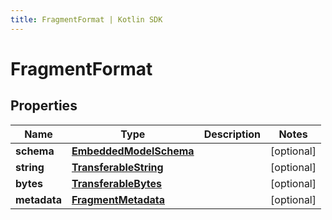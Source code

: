 ```yaml
---
title: FragmentFormat | Kotlin SDK
---
```



# FragmentFormat

## Properties
Name | Type | Description | Notes
------------ | ------------- | ------------- | -------------
**schema** | [**EmbeddedModelSchema**](EmbeddedModelSchema) |  |  [optional]
**string** | [**TransferableString**](TransferableString) |  |  [optional]
**bytes** | [**TransferableBytes**](TransferableBytes) |  |  [optional]
**metadata** | [**FragmentMetadata**](FragmentMetadata) |  |  [optional]



